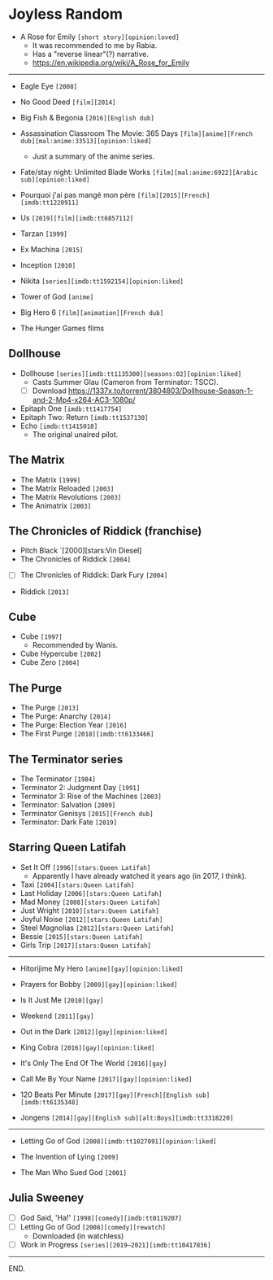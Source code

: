 # Joyless Random

- A Rose for Emily `[short story][opinion:loved]`
    * It was recommended to me by Rabia.
    * Has a "reverse linear"(?) narrative.
    * https://en.wikipedia.org/wiki/A_Rose_for_Emily

---

- Eagle Eye `[2008]`

- No Good Deed `[film][2014]`

- Big Fish & Begonia `[2016][English dub]`

- Assassination Classroom The Movie: 365 Days `[film][anime][French dub][mal:anime:33513][opinion:liked]`
    * Just a summary of the anime series.

- Fate/stay night: Unlimited Blade Works `[film][mal:anime:6922][Arabic sub][opinion:liked]`

- Pourquoi j'ai pas mangé mon père `[film][2015][French][imdb:tt1220911]`

- Us `[2019][film][imdb:tt6857112]`

- Tarzan `[1999]`

- Ex Machina `[2015]`

- Inception `[2010]`

- Nikita `[series][imdb:tt1592154][opinion:liked]`

- Tower of God `[anime]`

- Big Hero 6 `[film][animation][French dub]`

- The Hunger Games films

## Dollhouse
- Dollhouse `[series][imdb:tt1135300][seasons:02][opinion:liked]`
    * Casts Summer Glau (Cameron from Terminator: TSCC).
    * [ ] Download https://1337x.to/torrent/3804803/Dollhouse-Season-1-and-2-Mp4-x264-AC3-1080p/
- Epitaph One `[imdb:tt1417754]`
- Epitaph Two: Return `[imdb:tt1537130]`
- Echo `[imdb:tt1415018]`
    * The original unaired pilot.

## The Matrix
- The Matrix `[1999]`
- The Matrix Reloaded `[2003]`
- The Matrix Revolutions `[2003]`
- The Animatrix `[2003]`

## The Chronicles of Riddick (franchise)
- Pitch Black `[2000][stars:Vin Diesel]
- The Chronicles of Riddick `[2004]`
- [ ] The Chronicles of Riddick: Dark Fury `[2004]`
- Riddick `[2013]`

## Cube
- Cube `[1997]`
    * Recommended by Wanis.
- Cube Hypercube `[2002]`
- Cube Zero `[2004]`

## The Purge
- The Purge `[2013]`
- The Purge: Anarchy `[2014]`
- The Purge: Election Year `[2016]`
- The First Purge `[2018][imdb:tt6133466]`

## The Terminator series
- The Terminator `[1984]`
- Terminator 2: Judgment Day `[1991]`
- Terminator 3: Rise of the Machines `[2003]`
- Terminator: Salvation `[2009]`
- Terminator Genisys `[2015][French dub]`
- Terminator: Dark Fate `[2019]`

## Starring Queen Latifah
- Set It Off `[1996][stars:Queen Latifah]`
    * Apparently I have already watched it years ago (in 2017, I think).
- Taxi `[2004][stars:Queen Latifah]`
- Last Holiday `[2006][stars:Queen Latifah]`
- Mad Money `[2008][stars:Queen Latifah]`
- Just Wright `[2010][stars:Queen Latifah]`
- Joyful Noise `[2012][stars:Queen Latifah]`
- Steel Magnolias `[2012][stars:Queen Latifah]`
- Bessie `[2015][stars:Queen Latifah]`
- Girls Trip `[2017][stars:Queen Latifah]`

---

- Hitorijime My Hero `[anime][gay][opinion:liked]`

- Prayers for Bobby `[2009][gay][opinion:liked]`

- Is It Just Me `[2010][gay]`

- Weekend `[2011][gay]`

- Out in the Dark `[2012][gay][opinion:liked]`

- King Cobra `[2016][gay][opinion:liked]`

- It's Only The End Of The World `[2016][gay]`

- Call Me By Your Name `[2017][gay][opinion:liked]`

- 120 Beats Per Minute `[2017][gay][French][English sub][imdb:tt6135348]`

- Jongens `[2014][gay][English sub][alt:Boys][imdb:tt3318220]`

---

- Letting Go of God `[2008][imdb:tt1027091][opinion:liked]`

- The Invention of Lying `[2009]`

- The Man Who Sued God `[2001]`

## Julia Sweeney
- [ ] God Said, 'Ha!' `[1998][comedy][imdb:tt0119207]`
- [ ] Letting Go of God `[2008][comedy][rewatch]`
  * Downloaded (in watchless)
- [ ] Work in Progress `[series][2019–2021][imdb:tt10417836]`

---

END.
